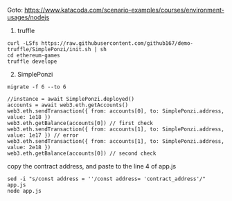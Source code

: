 Goto: https://www.katacoda.com/scenario-examples/courses/environment-usages/nodejs

1. truffle
```
curl -LSfs https://raw.githubusercontent.com/github167/demo-truffle/SimplePonzi/init.sh | sh
cd ethereum-games
truffle develope
```
2. SimplePonzi
```
migrate -f 6 --to 6

//instance = await SimplePonzi.deployed()
accounts = await web3.eth.getAccounts()
web3.eth.sendTransaction({ from: accounts[0], to: SimplePonzi.address, value: 1e18 })
web3.eth.getBalance(accounts[0]) // first check
web3.eth.sendTransaction({ from: accounts[1], to: SimplePonzi.address, value: 1e17 }) // error
web3.eth.sendTransaction({ from: accounts[1], to: SimplePonzi.address, value: 2e18 })
web3.eth.getBalance(accounts[0]) // second check
```
copy the contract address, and paste to the line 4 of app.js
```
sed -i "s/const address = ''/const address= 'contract_address'/" app.js
node app.js
```
